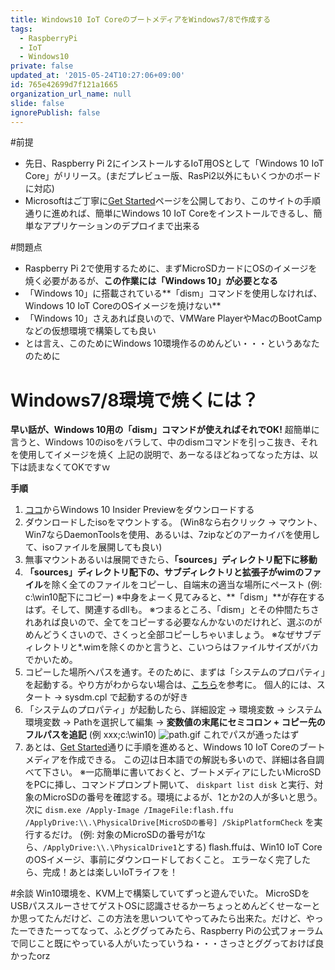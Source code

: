 ```yaml
---
title: Windows10 IoT CoreのブートメディアをWindows7/8で作成する
tags:
  - RaspberryPi
  - IoT
  - Windows10
private: false
updated_at: '2015-05-24T10:27:06+09:00'
id: 765e42699d7f121a1665
organization_url_name: null
slide: false
ignorePublish: false
---
```

#前提
* 先日、Raspberry Pi 2にインストールするIoT用OSとして「Windows 10 IoT Core」がリリース。(まだプレビュー版、RasPi2以外にもいくつかのボードに対応)
* Microsoftはご丁寧に[Get Started](https://ms-iot.github.io/content/GetStarted.htm)ページを公開しており、このサイトの手順通りに進めれば、簡単にWindows 10 IoT Coreをインストールできるし、簡単なアプリケーションのデプロイまで出来る

#問題点
* Raspberry Pi 2で使用するために、まずMicroSDカードにOSのイメージを焼く必要があるが、**この作業には「Windows 10」が必要となる**
* 「Windows 10」に搭載されている**「dism」コマンドを使用しなければ、Windows 10 IoT CoreのOSイメージを焼けない**
* 「Windows 10」さえあれば良いので、VMWare PlayerやMacのBootCampなどの仮想環境で構築しても良い
* とは言え、このためにWindows 10環境作るのめんどい・・・というあなたのために

# Windows7/8環境で焼くには？
**早い話が、Windows 10用の「dism」コマンドが使えればそれでOK!**
超簡単に言うと、Windows 10のisoをバラして、中のdismコマンドを引っこ抜き、それを使用してイメージを焼く
上記の説明で、あーなるほどねってなった方は、以下は読まなくてOKですｗ


**手順**
1. [ココ](http://windows.microsoft.com/ja-jp/windows/preview-iso)からWindows 10 Insider Previewをダウンロードする  
2. ダウンロードしたisoをマウントする。
(Win8なら右クリック -> マウント、Win7ならDaemonToolsを使用、あるいは、7zipなどのアーカイバを使用して、isoファイルを展開しても良い)  
3. 無事マウントあるいは展開できたら、**「sources」ディレクトリ配下に移動**  
4. **「sources」**ディレクトリ配下の、**サブディレクトリ**と**拡張子がwimのファイル**を除く全てのファイルをコピーし、自端末の適当な場所にペースト (例: c:\win10配下にコピー)
※中身をよーく見てみると、**「dism」**が存在するはず。そして、関連するdllも。
※つまるところ、「dism」とその仲間たちされあれば良いので、全てをコピーする必要なんかないのだけれど、選ぶのがめんどうくさいので、さくっと全部コピーしちゃいましょう。 
※なぜサブディレクトリと\*.wimを除くのかと言うと、こいつらはファイルサイズがバカでかいため。  
5. コピーした場所へパスを通す。そのために、まずは「システムのプロパティ」を起動する。やり方がわからない場合は、[こちら](http://8cmp.blog.fc2.com/blog-entry-50.html)を参考に。
個人的には、スタート -> sysdm.cpl で起動するのが好き  
6. 「システムのプロパティ」が起動したら、詳細設定 -> 環境変数 -> システム環境変数 -> Pathを選択して編集 -> **変数値の末尾にセミコロン + コピー先のフルパスを追記**
(例 xxx;c:\win10)
![path.gif](https://qiita-image-store.s3.amazonaws.com/0/80163/4f3623d2-cc56-f22c-85a3-a394420c1716.gif)
これでパスが通ったはず  
7. あとは、[Get Started](https://ms-iot.github.io/content/win10/SetupRPI.htm)通りに手順を進めると、Windows 10 IoT Coreのブートメディアを作成できる。
この辺は日本語での解説も多いので、詳細は各自調べて下さい。
※一応簡単に書いておくと、ブートメディアにしたいMicroSDをPCに挿し、コマンドプロンプト開いて、
``diskpart
list disk``
と実行、対象のMicroSDの番号を確認する。環境によるが、1とか2の人が多いと思う。
次に
`dism.exe /Apply-Image /ImageFile:flash.ffu /ApplyDrive:\\.\PhysicalDrive[MicroSDの番号] /SkipPlatformCheck`
を実行するだけ。
(例: 対象のMicroSDの番号が1なら、`/ApplyDrive:\\.\PhysicalDrive1`とする)
flash.ffuは、Win10 IoT CoreのOSイメージ、事前にダウンロードしておくこと。
エラーなく完了したら、完成！あとは楽しいIoTライフを！


#余談
Win10環境を、KVM上で構築していてずっと遊んでいた。
MicroSDをUSBパススルーさせてゲストOSに認識させるかーちょっとめんどくせーなーとか思ってたんだけど、この方法を思いついてやってみたら出来た。だけど、やったーできたーってなって、ふとググってみたら、Raspberry Piの公式フォーラムで同じこと既にやっている人がいたっていうね・・・さっさとググっておけば良かったorz

